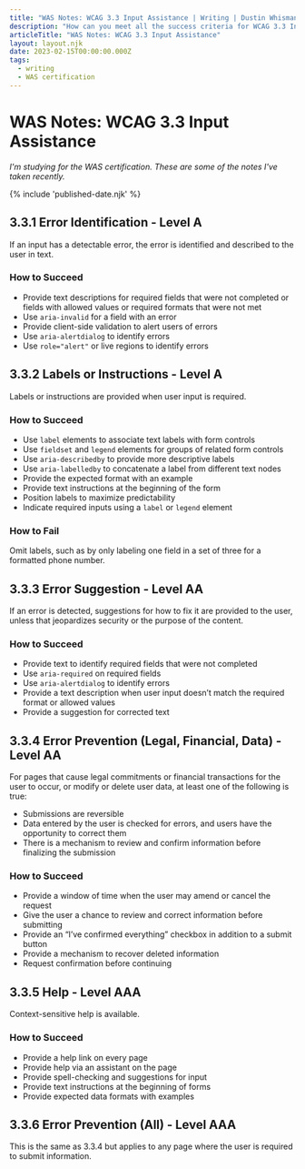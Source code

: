 ```yaml
---
title: "WAS Notes: WCAG 3.3 Input Assistance | Writing | Dustin Whisman"
description: "How can you meet all the success criteria for WCAG 3.3 Input Assistance?"
articleTitle: "WAS Notes: WCAG 3.3 Input Assistance"
layout: layout.njk
date: 2023-02-15T00:00:00.000Z
tags:
  - writing
  - WAS certification
---
```


# WAS Notes: WCAG 3.3 Input Assistance

_I'm studying for the WAS certification. These are some of the notes I've taken recently._

{% include 'published-date.njk' %}

## 3.3.1 Error Identification - Level A

If an input has a detectable error, the error is identified and described to the user in text.

### How to Succeed

- Provide text descriptions for required fields that were not completed or fields with allowed values or required formats that were not met
- Use `aria-invalid` for a field with an error
- Provide client-side validation to alert users of errors
- Use `aria-alertdialog` to identify errors
- Use `role="alert"` or live regions to identify errors

## 3.3.2 Labels or Instructions - Level A

Labels or instructions are provided when user input is required.

### How to Succeed

- Use `label` elements to associate text labels with form controls
- Use `fieldset` and `legend` elements for groups of related form controls
- Use `aria-describedby` to provide more descriptive labels
- Use `aria-labelledby` to concatenate a label from different text nodes
- Provide the expected format with an example
- Provide text instructions at the beginning of the form
- Position labels to maximize predictability
- Indicate required inputs using a `label` or `legend` element

### How to Fail

Omit labels, such as by only labeling one field in a set of three for a formatted phone number.

## 3.3.3 Error Suggestion - Level AA

If an error is detected, suggestions for how to fix it are provided to the user, unless that jeopardizes security or the purpose of the content.

### How to Succeed

- Provide text to identify required fields that were not completed
- Use `aria-required` on required fields
- Use `aria-alertdialog` to identify errors
- Provide a text description when user input doesn’t match the required format or allowed values
- Provide a suggestion for corrected text

## 3.3.4 Error Prevention (Legal, Financial, Data) - Level AA

For pages that cause legal commitments or financial transactions for the user to occur, or modify or delete user data, at least one of the following is true:

- Submissions are reversible
- Data entered by the user is checked for errors, and users have the opportunity to correct them
- There is a mechanism to review and confirm information before finalizing the submission

### How to Succeed

- Provide a window of time when the user may amend or cancel the request
- Give the user a chance to review and correct information before submitting
- Provide an “I’ve confirmed everything” checkbox in addition to a submit button
- Provide a mechanism to recover deleted information
- Request confirmation before continuing

## 3.3.5 Help - Level AAA

Context-sensitive help is available.

### How to Succeed

- Provide a help link on every page
- Provide help via an assistant on the page
- Provide spell-checking and suggestions for input
- Provide text instructions at the beginning of forms
- Provide expected data formats with examples

## 3.3.6 Error Prevention (All) - Level AAA

This is the same as 3.3.4 but applies to any page where the user is required to submit information.
